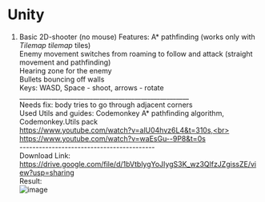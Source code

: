 # Unity


1) Basic 2D-shooter (no mouse)
  Features:   A* pathfinding (works only with _Tilemap tilemap_ tiles)<br>
              Enemy movement switches from roaming to follow and attack (straight movement and pathfinding)<br>
              Hearing zone for the enemy <br>
              Bullets bouncing off walls<br>
  Keys: WASD, Space - shoot, arrows - rotate<br>
  _____________________________________________________<br>
  Needs fix: body tries to go through adjacent corners<br>
  Used Utils and guides: Codemonkey A* pathfinding algorithm, Codemonkey.Utils pack <br>
  https://www.youtube.com/watch?v=alU04hvz6L4&t=310s,<br>
  https://www.youtube.com/watch?v=waEsGu--9P8&t=0s<br>
  ------------------------------------------<br>
  Download Link: https://drive.google.com/file/d/1bVtblygYoJIygS3K_wz3QlfzJZgissZE/view?usp=sharing<br>
  Result:<br>
![image](https://user-images.githubusercontent.com/56946686/168451067-f3f4cbc8-a4e5-4066-9510-1afac349ca3a.png)

